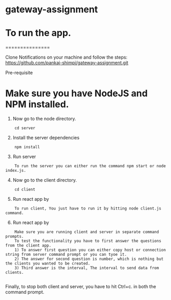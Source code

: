 # gateway-assignment 

# To run the app.
===============

Clone Notifications on your machine and follow the steps:
https://github.com/pankaj-shimpi/gateway-assignment.git

Pre-requisite

# Make sure you have NodeJS and NPM installed.

1. Now go to the node directory.
```
    cd server
```

2. Install the server dependencies
```
    npm install
```

3. Run server
```
    To run the server you can either run the command npm start or node index.js.
```

4. Now go to the client directory.
```
    cd client
```

5. Run react app by
```
    To run client, You just have to run it by hitting node client.js command.
```

6. Run react app by
```
    Make sure you are running client and server in separate command prompts.
    To test the functionality you have to first answer the questions from the client app.
    1) To answer first question you can either copy host or connection string from server command prompt or you can tyoe it.
    2) The answer for second question is number, which is nothing but the clients you wanted to be created.
    3) Third answer is the interval, The interval to send data from clients.
     
```
Finally, to stop both client and server, you have to hit Ctrl+c. in both the command prompt.
